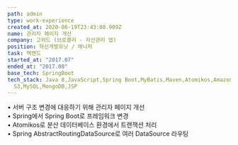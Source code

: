 ```yaml
---
path: admin
type: work-experience
created_at: 2020-06-19T23:43:08.909Z
name: 관리자 페이지 개선
company: 고위드 (브로콜리 - 자산관리 앱)
position: 혁신개발유닛 / 매니저
task: 백엔드
started_at: "2017.07"
ended_at: "2017.08"
base_tech: SpringBoot
tech_stack: Java 8,JavaScript,Spring Boot,MyBatis,Maven,Atomikos,Amazon
  S3,MySQL,MongoDB,JSP
---
```

• 서버 구조 변경에 대응하기 위해 관리자 페이지 개선<br/>
• Spring에서 Spring Boot로 프레임워크 변경<br/>
• Atomikos로 분산 데이터베이스 환경에서 트랜잭션 처리<br/>
• Spring AbstractRoutingDataSource로 여러 DataSource 라우팅<br/>